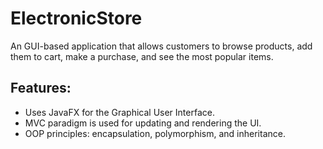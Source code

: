 # ElectronicStore

An GUI-based application that allows customers to browse products, add them to cart, make a purchase, and see the most popular items.

## Features:
- Uses JavaFX for the Graphical User Interface.
- MVC paradigm is used for updating and rendering the UI.
- OOP principles: encapsulation, polymorphism, and inheritance. 
